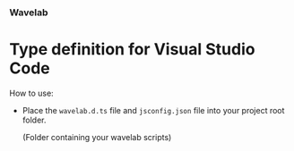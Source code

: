 ### Wavelab

# Type definition for Visual Studio Code

How to use:

* Place the `wavelab.d.ts` file and `jsconfig.json` file into your project root folder.

  (Folder containing your wavelab scripts)